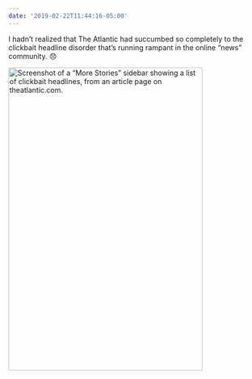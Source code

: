 ```yaml
---
date: '2019-02-22T11:44:16-05:00'
---
```

I hadn’t realized that The Atlantic had succumbed so completely to the clickbait headline disorder that’s running rampant in the online “news” community. 😞

<img src="/posts/uploads/2019/8edba45e8d.jpg" width="384" height="600" alt="Screenshot of a “More Stories” sidebar showing a list of clickbait headlines, from an article page on theatlantic.com." />
